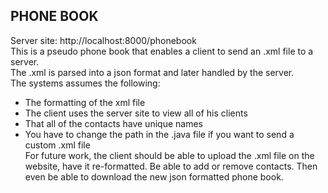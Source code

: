 ## PHONE BOOK
Server site: http://localhost:8000/phonebook <br>
This is a pseudo phone book that enables a client to send an .xml file to a server. <br>
The .xml is parsed into a json format and later handled by the server. <br>
The systems assumes the following: <br>
* The formatting of the xml file
* The client uses the server site to view all of his clients
* That all of the contacts have unique names
* You have to change the path in the .java file if you want to send a custom .xml file<br>
For future work, the client should be able to upload the .xml file on the website, have it re-formatted. Be able to add or remove contacts. Then even be able to download the new json formatted phone book. 

